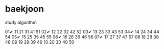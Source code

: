 # baekjoon
study algorithm

01✔ 11  21  31  41  51
02✔ 12  22  32  42  52
03✔ 13  23  33  43  53 
04✔ 14  24  34  44  54
05✔ 15  25  35  45  55
06✔ 16  26  36  46  56
07✔ 17  27  37  47  57
08  18  28  38  48
09  19  29  39  49
10  20  30  40  50